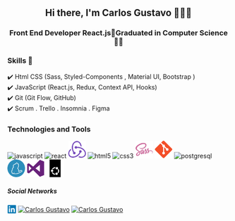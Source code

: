 <h2 align="center">Hi there, I'm Carlos Gustavo 👨🏻‍💻 
<h3 align="center">Front End Developer React.js🔹️Graduated in Computer Science 👨‍🎓️ </h3>
 
### Skills 📝️
✔️ Html CSS (Sass, Styled-Components , Material UI, Bootstrap  )  <br/>
✔️ JavaScript (React.js, Redux, Context API, Hooks) <br/>
✔️ Git (Git Flow, GitHub) <br/>
✔️ Scrum . Trello . Insomnia . Figma <br/>
</p>

 ### Technologies and Tools
 <p align="left">
  <img src="https://devicons.github.io/devicon/devicon.git/icons/javascript/javascript-original.svg" alt="javascript" width="40"  height="40" />
  <img src="https://devicons.github.io/devicon/devicon.git/icons/react/react-original-wordmark.svg" alt="react" width="40" height="40"/>
  <img src="https://github.com/devicons/devicon/blob/master/icons/redux/redux-original.svg" alt="react" width="40" height="40"/>
  <img src="https://devicons.github.io/devicon/devicon.git/icons/html5/html5-original-wordmark.svg" alt="html5"  width="40"  height="40" />
  <img src="https://devicons.github.io/devicon/devicon.git/icons/css3/css3-original-wordmark.svg" alt="css3"  width="40"  height="40" />
  <img src="https://github.com/devicons/devicon/blob/master/icons/sass/sass-original.svg" alt="postgresql" width="40"  height="40" />
  <img src="https://github.com/devicons/devicon/blob/master/icons/git/git-original.svg" alt="postgresql" width="40"  height="40" />
  <img src="https://www.vectorlogo.zone/logos/figma/figma-icon.svg" alt="postgresql" width="40"  height="40" />
   <img src="https://raw.githubusercontent.com/devicons/devicon/40cd6bc89a299dc50ac289f8e3b071d0dff49d9c/icons/yarn/yarn-original.svg" alt="postgresql" width="40"  height="40" />
  <img src="https://github.com/devicons/devicon/blob/master/icons/visualstudio/visualstudio-plain.svg" alt="postgresql" width="40"  height="40" />
   <img src="https://github.com/devicons/devicon/blob/master/icons/ubuntu/ubuntu-plain.svg" alt="postgresql" width="40"  height="40" />
</p>
<h5 align="left">Social Networks</h5>
<p align="left">
<a href="https://www.linkedin.com/in/carlos-gustavo-a71757190/" target="blank"><img align="center" src="https://github.com/devicons/devicon/blob/master/icons/linkedin/linkedin-original.svg" alt="Carlos Gustavo" height="20" width="20" /></a>
 <a href="https://discord.com/channels/@me"target="blank"><img align="center"
  src="https://raw.githubusercontent.com/anuraghazra/anuraghazra/master/assets/discord-round.svg"alt="Carlos Gustavo" height="20" width="20" /></a>
 <a href="https://www.instagram.com/carlosgustavo.br/" target="blank"><img align="center" src="https://cdn.jsdelivr.net/npm/simple-icons@3.0.1/icons/instagram.svg" alt="Carlos Gustavo" height="20" width="20" /></a>
</p>



 
                                                       
